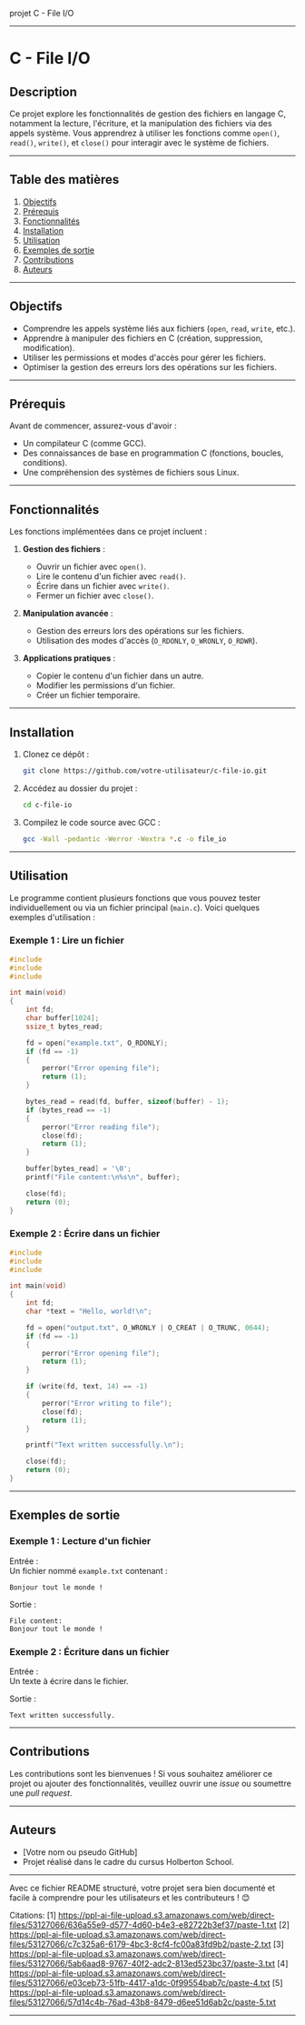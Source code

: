 projet C - File I/O

---

# **C - File I/O**

## **Description**
Ce projet explore les fonctionnalités de gestion des fichiers en langage C, notamment la lecture, l'écriture, et la manipulation des fichiers via des appels système. Vous apprendrez à utiliser les fonctions comme `open()`, `read()`, `write()`, et `close()` pour interagir avec le système de fichiers.

---

## **Table des matières**
1. [Objectifs](#objectifs)
2. [Prérequis](#prérequis)
3. [Fonctionnalités](#fonctionnalités)
4. [Installation](#installation)
5. [Utilisation](#utilisation)
6. [Exemples de sortie](#exemples-de-sortie)
7. [Contributions](#contributions)
8. [Auteurs](#auteurs)

---

## **Objectifs**
- Comprendre les appels système liés aux fichiers (`open`, `read`, `write`, etc.).
- Apprendre à manipuler des fichiers en C (création, suppression, modification).
- Utiliser les permissions et modes d'accès pour gérer les fichiers.
- Optimiser la gestion des erreurs lors des opérations sur les fichiers.

---

## **Prérequis**
Avant de commencer, assurez-vous d'avoir :
- Un compilateur C (comme GCC).
- Des connaissances de base en programmation C (fonctions, boucles, conditions).
- Une compréhension des systèmes de fichiers sous Linux.

---

## **Fonctionnalités**
Les fonctions implémentées dans ce projet incluent :
1. **Gestion des fichiers** :
   - Ouvrir un fichier avec `open()`.
   - Lire le contenu d'un fichier avec `read()`.
   - Écrire dans un fichier avec `write()`.
   - Fermer un fichier avec `close()`.

2. **Manipulation avancée** :
   - Gestion des erreurs lors des opérations sur les fichiers.
   - Utilisation des modes d'accès (`O_RDONLY`, `O_WRONLY`, `O_RDWR`).

3. **Applications pratiques** :
   - Copier le contenu d'un fichier dans un autre.
   - Modifier les permissions d'un fichier.
   - Créer un fichier temporaire.

---

## **Installation**
1. Clonez ce dépôt :
   ```bash
   git clone https://github.com/votre-utilisateur/c-file-io.git
   ```
2. Accédez au dossier du projet :
   ```bash
   cd c-file-io
   ```
3. Compilez le code source avec GCC :
   ```bash
   gcc -Wall -pedantic -Werror -Wextra *.c -o file_io
   ```

---

## **Utilisation**
Le programme contient plusieurs fonctions que vous pouvez tester individuellement ou via un fichier principal (`main.c`). Voici quelques exemples d'utilisation :

### Exemple 1 : Lire un fichier
```c
#include 
#include 
#include 

int main(void)
{
    int fd;
    char buffer[1024];
    ssize_t bytes_read;

    fd = open("example.txt", O_RDONLY);
    if (fd == -1)
    {
        perror("Error opening file");
        return (1);
    }

    bytes_read = read(fd, buffer, sizeof(buffer) - 1);
    if (bytes_read == -1)
    {
        perror("Error reading file");
        close(fd);
        return (1);
    }

    buffer[bytes_read] = '\0';
    printf("File content:\n%s\n", buffer);

    close(fd);
    return (0);
}
```

### Exemple 2 : Écrire dans un fichier
```c
#include 
#include 
#include 

int main(void)
{
    int fd;
    char *text = "Hello, world!\n";

    fd = open("output.txt", O_WRONLY | O_CREAT | O_TRUNC, 0644);
    if (fd == -1)
    {
        perror("Error opening file");
        return (1);
    }

    if (write(fd, text, 14) == -1)
    {
        perror("Error writing to file");
        close(fd);
        return (1);
    }

    printf("Text written successfully.\n");

    close(fd);
    return (0);
}
```

---

## **Exemples de sortie**

### Exemple 1 : Lecture d'un fichier
Entrée :  
Un fichier nommé `example.txt` contenant :
```
Bonjour tout le monde !
```

Sortie :  
```
File content:
Bonjour tout le monde !
```

### Exemple 2 : Écriture dans un fichier
Entrée :  
Un texte à écrire dans le fichier.

Sortie :  
```
Text written successfully.
```

---

## **Contributions**
Les contributions sont les bienvenues ! Si vous souhaitez améliorer ce projet ou ajouter des fonctionnalités, veuillez ouvrir une *issue* ou soumettre une *pull request*.

---

## **Auteurs**
- [Votre nom ou pseudo GitHub]
- Projet réalisé dans le cadre du cursus Holberton School.

---

Avec ce fichier README structuré, votre projet sera bien documenté et facile à comprendre pour les utilisateurs et les contributeurs ! 😊

Citations:
[1] https://ppl-ai-file-upload.s3.amazonaws.com/web/direct-files/53127066/636a55e9-d577-4d60-b4e3-e82722b3ef37/paste-1.txt
[2] https://ppl-ai-file-upload.s3.amazonaws.com/web/direct-files/53127066/c7c325a6-6179-4bc3-8cf4-fc00a83fd9b2/paste-2.txt
[3] https://ppl-ai-file-upload.s3.amazonaws.com/web/direct-files/53127066/5ab6aad8-9767-40f2-adc2-813ed523bc37/paste-3.txt
[4] https://ppl-ai-file-upload.s3.amazonaws.com/web/direct-files/53127066/e03ceb73-51fb-4417-a1dc-0f99554bab7c/paste-4.txt
[5] https://ppl-ai-file-upload.s3.amazonaws.com/web/direct-files/53127066/57d14c4b-76ad-43b8-8479-d6ee51d6ab2c/paste-5.txt

---